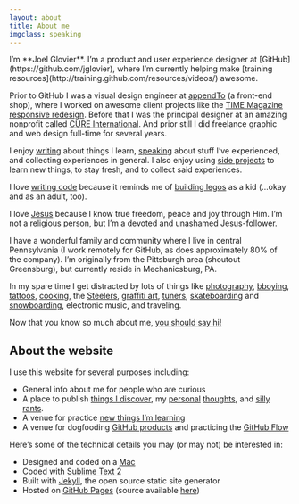 ```yaml
---
layout: about
title: About me
imgclass: speaking
---
```


<p class="lead" markdown="1">I’m **Joel Glovier**. I’m a product and user experience designer at [GitHub](https://github.com/jglovier), where I’m currently helping make [training resources](http://training.github.com/resources/videos/) awesome.</p>

Prior to GitHub I was a visual design engineer at [appendTo](http://appendto.com/) (a front-end shop), where I worked on awesome client projects like the [TIME Magazine responsive redesign](http://appendto.com/case-study/responsive-design-time-com). Before that I was the principal designer at an amazing nonprofit called [CURE International](http://cure.org/). And prior still I did freelance graphic and web design full-time for several years. <!---<a href="#background" class="more-link">[read more about my background]</a>-->

I enjoy [writing](/writing/) about things I learn, [speaking](https://lanyrd.com/profile/jglovier/) about stuff I’ve experienced, and collecting experiences in general. I also enjoy using [side projects](http://www.devte.es/) to learn new things, to stay fresh, and to collect said experiences. <!---<a href="#side-projects" class="more-link">[read more about my side projects]</a>-->

I love [writing code](https://github.com/jglovier?tab=repositories) because it reminds me of [building legos](http://instagram.com/p/im-9nUtaD_/) as a kid (...okay and as an adult, too). <!---<a href="#things-i-love" class="more-link">[read more about things I love]</a>-->

I love [Jesus](http://2011.joelglovier.com/good-news/) because I know true freedom, peace and joy through Him. I’m not a religious person, but I’m a devoted and unashamed Jesus-follower. <!---<a href="/good-news" class="more-link">[read more about why I love Jesus]</a>-->

I have a wonderful family and community where I live in central Pennsylvania (I work remotely for GitHub, as does approximately 80% of the company). I’m originally from the Pittsburgh area (shoutout Greensburg), but currently reside in Mechanicsburg, PA.

In my spare time I get distracted by lots of things like [photography](http://www.flickr.com/photos/jglovier/), [bboying](/post-images/bboy-jag.jpg), [tattoos](http://instagram.com/p/LHhfW/), [cooking](http://joelglovier.com/writing/food/), the [Steelers](http://www.steelers.com/), [graffiti art](http://www.youtube.com/watch?v=Pv-Do30-P8A), [tuners](https://github.com/jglovier/2000_Honda_Civic_Si), [skateboarding](/post-images/kgrind.jpg) and [snowboarding](/post-images/boyceparkrail.jpg), electronic music, and traveling.

Now that you know so much about me, [you should say hi!](http://twitter.com/home?status=@jglovier%20Hi%20Joel!)

## About the website

I use this website for several purposes including:

- General info about me for people who are curious
- A place to publish [things I discover](/writing/code/), my [personal](/writing/faith/) [thoughts](/writing/life/), and [silly](/writing/marketing/) [rants](/writing/business/).
- A venue for practice [new things I’m learning](https://github.com/jglovier/jglovier.github.io/pull/25)
- A venue for dogfooding [GitHub products](http://joelglovier.com/redesigning-and-rebuilding/) and practicing the [GitHub Flow](https://github.com/blog/1557-github-flow-in-the-browser)

Here’s some of the technical details you may (or may not) be interested in:

- Designed and coded on a [Mac](http://www.apple.com/macbook-pro/features-retina/)
- Coded with [Sublime Text 2](http://www.sublimetext.com/2)
- Built with [Jekyll](http://jekyllrb.com/), the open source static site generator
- Hosted on [GitHub Pages](http://pages.github.com/) (source available [here](https://github.com/jglovier/jglovier.github.io))

